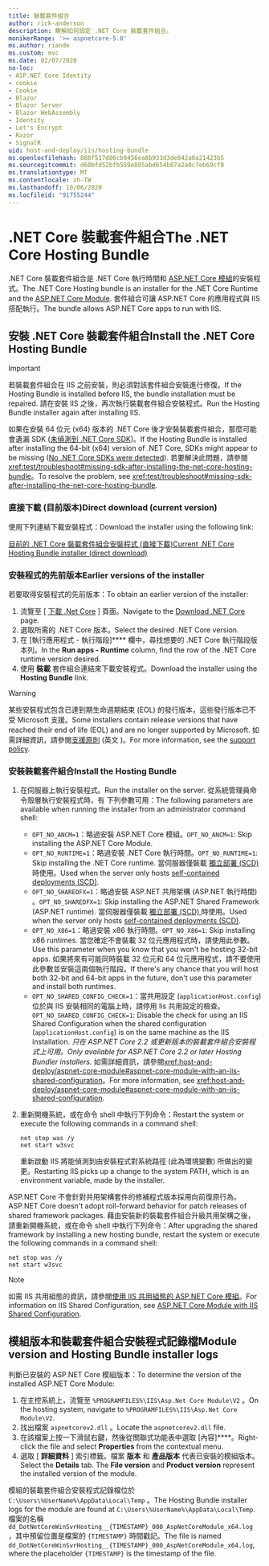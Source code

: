 ```yaml
---
title: 裝載套件組合
author: rick-anderson
description: 瞭解如何設定 .NET Core 裝載套件組合。
monikerRange: '>= aspnetcore-5.0'
ms.author: riande
ms.custom: mvc
ms.date: 02/07/2020
no-loc:
- ASP.NET Core Identity
- cookie
- Cookie
- Blazor
- Blazor Server
- Blazor WebAssembly
- Identity
- Let's Encrypt
- Razor
- SignalR
uid: host-and-deploy/iis/hosting-bundle
ms.openlocfilehash: 888f517d86cb9456ea8b933d3de842a0a21423b5
ms.sourcegitcommit: d60bfd52bfb559e805abd654b87a2a0c7eb69cf8
ms.translationtype: MT
ms.contentlocale: zh-TW
ms.lasthandoff: 10/06/2020
ms.locfileid: "91755244"
---
```

# <a name="the-net-core-hosting-bundle"></a><span data-ttu-id="bd0ae-103">.NET Core 裝載套件組合</span><span class="sxs-lookup"><span data-stu-id="bd0ae-103">The .NET Core Hosting Bundle</span></span>

<span data-ttu-id="bd0ae-104">.NET Core 裝載套件組合是 .NET Core 執行時間和 [ASP.NET Core 模組](xref:host-and-deploy/aspnet-core-module)的安裝程式。</span><span class="sxs-lookup"><span data-stu-id="bd0ae-104">The .NET Core Hosting bundle is an installer for the .NET Core Runtime and the [ASP.NET Core Module](xref:host-and-deploy/aspnet-core-module).</span></span> <span data-ttu-id="bd0ae-105">套件組合可讓 ASP.NET Core 的應用程式與 IIS 搭配執行。</span><span class="sxs-lookup"><span data-stu-id="bd0ae-105">The bundle allows ASP.NET Core apps to run with IIS.</span></span>

## <a name="install-the-net-core-hosting-bundle"></a><span data-ttu-id="bd0ae-106">安裝 .NET Core 裝載套件組合</span><span class="sxs-lookup"><span data-stu-id="bd0ae-106">Install the .NET Core Hosting Bundle</span></span>

> [!IMPORTANT]
> <span data-ttu-id="bd0ae-107">若裝載套件組合在 IIS 之前安裝，則必須對該套件組合安裝進行修復。</span><span class="sxs-lookup"><span data-stu-id="bd0ae-107">If the Hosting Bundle is installed before IIS, the bundle installation must be repaired.</span></span> <span data-ttu-id="bd0ae-108">請在安裝 IIS 之後，再次執行裝載套件組合安裝程式。</span><span class="sxs-lookup"><span data-stu-id="bd0ae-108">Run the Hosting Bundle installer again after installing IIS.</span></span>
>
> <span data-ttu-id="bd0ae-109">如果在安裝 64 位元 (x64) 版本的 .NET Core 後才安裝裝載套件組合，那麼可能會遺漏 SDK ([未偵測到 .NET Core SDK](xref:test/troubleshoot#no-net-core-sdks-were-detected))。</span><span class="sxs-lookup"><span data-stu-id="bd0ae-109">If the Hosting Bundle is installed after installing the 64-bit (x64) version of .NET Core, SDKs might appear to be missing ([No .NET Core SDKs were detected](xref:test/troubleshoot#no-net-core-sdks-were-detected)).</span></span> <span data-ttu-id="bd0ae-110">若要解決此問題，請參閱 <xref:test/troubleshoot#missing-sdk-after-installing-the-net-core-hosting-bundle>。</span><span class="sxs-lookup"><span data-stu-id="bd0ae-110">To resolve the problem, see <xref:test/troubleshoot#missing-sdk-after-installing-the-net-core-hosting-bundle>.</span></span>

### <a name="direct-download-current-version"></a><span data-ttu-id="bd0ae-111">直接下載 (目前版本)</span><span class="sxs-lookup"><span data-stu-id="bd0ae-111">Direct download (current version)</span></span>

<span data-ttu-id="bd0ae-112">使用下列連結下載安裝程式：</span><span class="sxs-lookup"><span data-stu-id="bd0ae-112">Download the installer using the following link:</span></span>

[<span data-ttu-id="bd0ae-113">目前的 .NET Core 裝載套件組合安裝程式 (直接下載)</span><span class="sxs-lookup"><span data-stu-id="bd0ae-113">Current .NET Core Hosting Bundle installer (direct download)</span></span>](https://dotnet.microsoft.com/permalink/dotnetcore-current-windows-runtime-bundle-installer)

### <a name="earlier-versions-of-the-installer"></a><span data-ttu-id="bd0ae-114">安裝程式的先前版本</span><span class="sxs-lookup"><span data-stu-id="bd0ae-114">Earlier versions of the installer</span></span>

<span data-ttu-id="bd0ae-115">若要取得安裝程式的先前版本：</span><span class="sxs-lookup"><span data-stu-id="bd0ae-115">To obtain an earlier version of the installer:</span></span>

1. <span data-ttu-id="bd0ae-116">流覽至 [ [下載 .Net Core](https://dotnet.microsoft.com/download/dotnet-core) ] 頁面。</span><span class="sxs-lookup"><span data-stu-id="bd0ae-116">Navigate to the [Download .NET Core](https://dotnet.microsoft.com/download/dotnet-core) page.</span></span>
1. <span data-ttu-id="bd0ae-117">選取所需的 .NET Core 版本。</span><span class="sxs-lookup"><span data-stu-id="bd0ae-117">Select the desired .NET Core version.</span></span>
1. <span data-ttu-id="bd0ae-118">在 [執行應用程式 - 執行階段]\*\*\*\* 欄中，尋找想要的 .NET Core 執行階段版本列。</span><span class="sxs-lookup"><span data-stu-id="bd0ae-118">In the **Run apps - Runtime** column, find the row of the .NET Core runtime version desired.</span></span>
1. <span data-ttu-id="bd0ae-119">使用 **裝載** 套件組合連結來下載安裝程式。</span><span class="sxs-lookup"><span data-stu-id="bd0ae-119">Download the installer using the **Hosting Bundle** link.</span></span>

> [!WARNING]
> <span data-ttu-id="bd0ae-120">某些安裝程式包含已達到期生命週期結束 (EOL) 的發行版本，這些發行版本已不受 Microsoft 支援。</span><span class="sxs-lookup"><span data-stu-id="bd0ae-120">Some installers contain release versions that have reached their end of life (EOL) and are no longer supported by Microsoft.</span></span> <span data-ttu-id="bd0ae-121">如需詳細資訊，請參閱[支援原則](https://dotnet.microsoft.com/platform/support/policy/dotnet-core) \(英文 \)。</span><span class="sxs-lookup"><span data-stu-id="bd0ae-121">For more information, see the [support policy](https://dotnet.microsoft.com/platform/support/policy/dotnet-core).</span></span>

### <a name="install-the-hosting-bundle"></a><span data-ttu-id="bd0ae-122">安裝裝載套件組合</span><span class="sxs-lookup"><span data-stu-id="bd0ae-122">Install the Hosting Bundle</span></span>

1. <span data-ttu-id="bd0ae-123">在伺服器上執行安裝程式。</span><span class="sxs-lookup"><span data-stu-id="bd0ae-123">Run the installer on the server.</span></span> <span data-ttu-id="bd0ae-124">從系統管理員命令殼層執行安裝程式時，有 下列參數可用：</span><span class="sxs-lookup"><span data-stu-id="bd0ae-124">The following parameters are available when running the installer from an administrator command shell:</span></span>

   * <span data-ttu-id="bd0ae-125">`OPT_NO_ANCM=1`：略過安裝 ASP.NET Core 模組。</span><span class="sxs-lookup"><span data-stu-id="bd0ae-125">`OPT_NO_ANCM=1`: Skip installing the ASP.NET Core Module.</span></span>
   * <span data-ttu-id="bd0ae-126">`OPT_NO_RUNTIME=1`：略過安裝 .NET Core 執行時間。</span><span class="sxs-lookup"><span data-stu-id="bd0ae-126">`OPT_NO_RUNTIME=1`: Skip installing the .NET Core runtime.</span></span> <span data-ttu-id="bd0ae-127">當伺服器僅裝載 [獨立部署 (SCD) ](/dotnet/core/deploying/#self-contained-deployments-scd)時使用。</span><span class="sxs-lookup"><span data-stu-id="bd0ae-127">Used when the server only hosts [self-contained deployments (SCD)](/dotnet/core/deploying/#self-contained-deployments-scd).</span></span>
   * <span data-ttu-id="bd0ae-128">`OPT_NO_SHAREDFX=1`：略過安裝 ASP.NET 共用架構 (ASP.NET 執行時間) 。</span><span class="sxs-lookup"><span data-stu-id="bd0ae-128">`OPT_NO_SHAREDFX=1`: Skip installing the ASP.NET Shared Framework (ASP.NET runtime).</span></span> <span data-ttu-id="bd0ae-129">當伺服器僅裝載 [獨立部署 (SCD) ](/dotnet/core/deploying/#self-contained-deployments-scd)時使用。</span><span class="sxs-lookup"><span data-stu-id="bd0ae-129">Used when the server only hosts [self-contained deployments (SCD)](/dotnet/core/deploying/#self-contained-deployments-scd).</span></span>
   * <span data-ttu-id="bd0ae-130">`OPT_NO_X86=1`：略過安裝 x86 執行時間。</span><span class="sxs-lookup"><span data-stu-id="bd0ae-130">`OPT_NO_X86=1`: Skip installing x86 runtimes.</span></span> <span data-ttu-id="bd0ae-131">當您確定不會裝載 32 位元應用程式時，請使用此參數。</span><span class="sxs-lookup"><span data-stu-id="bd0ae-131">Use this parameter when you know that you won't be hosting 32-bit apps.</span></span> <span data-ttu-id="bd0ae-132">如果將來有可能同時裝載 32 位元和 64 位元應用程式，請不要使用此參數並安裝這兩個執行階段。</span><span class="sxs-lookup"><span data-stu-id="bd0ae-132">If there's any chance that you will host both 32-bit and 64-bit apps in the future, don't use this parameter and install both runtimes.</span></span>
   * <span data-ttu-id="bd0ae-133">`OPT_NO_SHARED_CONFIG_CHECK=1`：當共用設定 (`applicationHost.config`) 位於與 IIS 安裝相同的電腦上時，請停用 Iis 共用設定的檢查。</span><span class="sxs-lookup"><span data-stu-id="bd0ae-133">`OPT_NO_SHARED_CONFIG_CHECK=1`: Disable the check for using an IIS Shared Configuration when the shared configuration (`applicationHost.config`) is on the same machine as the IIS installation.</span></span> <span data-ttu-id="bd0ae-134">*只在 ASP.NET Core 2.2 或更新版本的裝載套件組合安裝程式上可用。*</span><span class="sxs-lookup"><span data-stu-id="bd0ae-134">*Only available for ASP.NET Core 2.2 or later Hosting Bundler installers.*</span></span> <span data-ttu-id="bd0ae-135">如需詳細資訊，請參閱<xref:host-and-deploy/aspnet-core-module#aspnet-core-module-with-an-iis-shared-configuration>。</span><span class="sxs-lookup"><span data-stu-id="bd0ae-135">For more information, see <xref:host-and-deploy/aspnet-core-module#aspnet-core-module-with-an-iis-shared-configuration>.</span></span>
1. <span data-ttu-id="bd0ae-136">重新開機系統，或在命令 shell 中執行下列命令：</span><span class="sxs-lookup"><span data-stu-id="bd0ae-136">Restart the system or execute the following commands in a command shell:</span></span>

   ```console
   net stop was /y
   net start w3svc
   ```
   <span data-ttu-id="bd0ae-137">重新啟動 IIS 將能偵測到由安裝程式對系統路徑 (此為環境變數) 所做出的變更。</span><span class="sxs-lookup"><span data-stu-id="bd0ae-137">Restarting IIS picks up a change to the system PATH, which is an environment variable, made by the installer.</span></span>

<span data-ttu-id="bd0ae-138">ASP.NET Core 不會針對共用架構套件的修補程式版本採用向前復原行為。</span><span class="sxs-lookup"><span data-stu-id="bd0ae-138">ASP.NET Core doesn't adopt roll-forward behavior for patch releases of shared framework packages.</span></span> <span data-ttu-id="bd0ae-139">藉由安裝新的裝載套件組合升級共用架構之後，請重新開機系統，或在命令 shell 中執行下列命令：</span><span class="sxs-lookup"><span data-stu-id="bd0ae-139">After upgrading the shared framework by installing a new hosting bundle, restart the system or execute the following commands in a command shell:</span></span>

```console
net stop was /y
net start w3svc
```

> [!NOTE]
> <span data-ttu-id="bd0ae-140">如需 IIS 共用組態的資訊，請參閱[使用 IIS 共用組態的 ASP.NET Core 模組](xref:host-and-deploy/aspnet-core-module#aspnet-core-module-with-an-iis-shared-configuration)。</span><span class="sxs-lookup"><span data-stu-id="bd0ae-140">For information on IIS Shared Configuration, see [ASP.NET Core Module with IIS Shared Configuration](xref:host-and-deploy/aspnet-core-module#aspnet-core-module-with-an-iis-shared-configuration).</span></span>

## <a name="module-version-and-hosting-bundle-installer-logs"></a><span data-ttu-id="bd0ae-141">模組版本和裝載套件組合安裝程式記錄檔</span><span class="sxs-lookup"><span data-stu-id="bd0ae-141">Module version and Hosting Bundle installer logs</span></span>

<span data-ttu-id="bd0ae-142">判斷已安裝的 ASP.NET Core 模組版本：</span><span class="sxs-lookup"><span data-stu-id="bd0ae-142">To determine the version of the installed ASP.NET Core Module:</span></span>

1. <span data-ttu-id="bd0ae-143">在主控系統上，流覽至 `%PROGRAMFILES%\IIS\Asp.Net Core Module\V2` 。</span><span class="sxs-lookup"><span data-stu-id="bd0ae-143">On the hosting system, navigate to `%PROGRAMFILES%\IIS\Asp.Net Core Module\V2`.</span></span>
1. <span data-ttu-id="bd0ae-144">找出檔案 `aspnetcorev2.dll` 。</span><span class="sxs-lookup"><span data-stu-id="bd0ae-144">Locate the `aspnetcorev2.dll` file.</span></span>
1. <span data-ttu-id="bd0ae-145">在該檔案上按一下滑鼠右鍵，然後從關聯式功能表中選取 [內容]\*\*\*\*。</span><span class="sxs-lookup"><span data-stu-id="bd0ae-145">Right-click the file and select **Properties** from the contextual menu.</span></span>
1. <span data-ttu-id="bd0ae-146">選取 [ **詳細資料** ] 索引標籤。檔案 **版本** 和 **產品版本** 代表已安裝的模組版本。</span><span class="sxs-lookup"><span data-stu-id="bd0ae-146">Select the **Details** tab. The **File version** and **Product version** represent the installed version of the module.</span></span>

<span data-ttu-id="bd0ae-147">模組的裝載套件組合安裝程式記錄檔位於 `C:\Users\%UserName%\AppData\Local\Temp` 。</span><span class="sxs-lookup"><span data-stu-id="bd0ae-147">The Hosting Bundle installer logs for the module are found at `C:\Users\%UserName%\AppData\Local\Temp`.</span></span> <span data-ttu-id="bd0ae-148">檔案的名稱 `dd_DotNetCoreWinSvrHosting__{TIMESTAMP}_000_AspNetCoreModule_x64.log` ，其中預留位置是檔案的 `{TIMESTAMP}` 時間戳記。</span><span class="sxs-lookup"><span data-stu-id="bd0ae-148">The file is named `dd_DotNetCoreWinSvrHosting__{TIMESTAMP}_000_AspNetCoreModule_x64.log`, where the placeholder `{TIMESTAMP}` is the timestamp of the file.</span></span>
